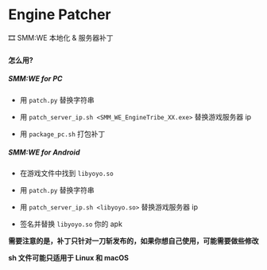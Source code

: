 # Engine Patcher
🎞️ SMM:WE 本地化 &amp; 服务器补丁

#### 怎么用?

##### SMM:WE for PC

- 用 `patch.py` 替换字符串

- 用 `patch_server_ip.sh <SMM_WE_EngineTribe_XX.exe>` 替换游戏服务器 ip

- 用 `package_pc.sh` 打包补丁

##### SMM:WE for Android

- 在游戏文件中找到 `libyoyo.so`

- 用 `patch.py` 替换字符串

- 用 `patch_server_ip.sh <libyoyo.so>` 替换游戏服务器 ip

- 签名并替换 `libyoyo.so` 你的 apk


**需要注意的是，补丁只针对一刀斩发布的，如果你想自己使用，可能需要做些修改**

**sh 文件可能只适用于 Linux 和 macOS**
